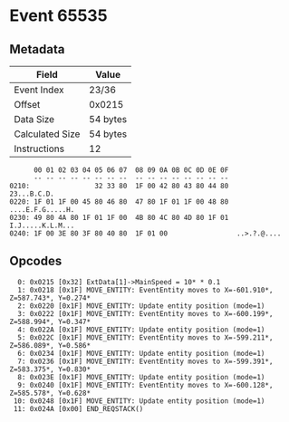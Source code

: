 # Event 65535

## Metadata

| Field           | Value    |
|-----------------|----------|
| Event Index     | 23/36    |
| Offset          | 0x0215   |
| Data Size       | 54 bytes |
| Calculated Size | 54 bytes |
| Instructions    | 12       |

```
      00 01 02 03 04 05 06 07  08 09 0A 0B 0C 0D 0E 0F
      -- -- -- -- -- -- -- --  -- -- -- -- -- -- -- --
0210:                32 33 80  1F 00 42 80 43 80 44 80       23...B.C.D.
0220: 1F 01 1F 00 45 80 46 80  47 80 1F 01 1F 00 48 80  ....E.F.G.....H.
0230: 49 80 4A 80 1F 01 1F 00  4B 80 4C 80 4D 80 1F 01  I.J.....K.L.M...
0240: 1F 00 3E 80 3F 80 40 80  1F 01 00                 ..>.?.@....     
```

## Opcodes

```
  0: 0x0215 [0x32] ExtData[1]->MainSpeed = 10* * 0.1
  1: 0x0218 [0x1F] MOVE_ENTITY: EventEntity moves to X=-601.910*, Z=587.743*, Y=0.274*
  2: 0x0220 [0x1F] MOVE_ENTITY: Update entity position (mode=1)
  3: 0x0222 [0x1F] MOVE_ENTITY: EventEntity moves to X=-600.199*, Z=588.994*, Y=0.347*
  4: 0x022A [0x1F] MOVE_ENTITY: Update entity position (mode=1)
  5: 0x022C [0x1F] MOVE_ENTITY: EventEntity moves to X=-599.211*, Z=586.089*, Y=0.586*
  6: 0x0234 [0x1F] MOVE_ENTITY: Update entity position (mode=1)
  7: 0x0236 [0x1F] MOVE_ENTITY: EventEntity moves to X=-599.391*, Z=583.375*, Y=0.830*
  8: 0x023E [0x1F] MOVE_ENTITY: Update entity position (mode=1)
  9: 0x0240 [0x1F] MOVE_ENTITY: EventEntity moves to X=-600.128*, Z=585.578*, Y=0.628*
 10: 0x0248 [0x1F] MOVE_ENTITY: Update entity position (mode=1)
 11: 0x024A [0x00] END_REQSTACK()
```
